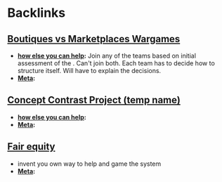 
# Backlinks
## [Boutiques vs Marketplaces Wargames](<Boutiques vs Marketplaces Wargames.md>)
- **[how else you can help](<how else you can help.md>):** Join any of the teams based on initial assessment of the . Can't join both. Each team has to decide how to structure itself. Will have to explain the decisions.
- **[Meta](<Meta.md>):**

## [Concept Contrast Project (temp name)](<Concept Contrast Project (temp name).md>)
- **[how else you can help](<how else you can help.md>):**
- **[Meta](<Meta.md>):**

## [Fair equity](<Fair equity.md>)
- invent you own way to help and game the system
- **[Meta](<Meta.md>):**


